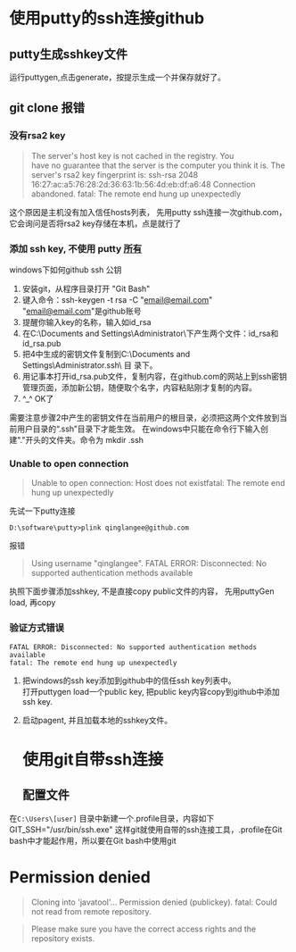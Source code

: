# 使用putty的ssh连接github
## putty生成sshkey文件
运行puttygen,点击generate，按提示生成一个并保存就好了。
## git clone 报错

### 没有rsa2 key

>The server's host key is not cached in the registry. You  
have no guarantee that the server is the computer you 
think it is.
The server's rsa2 key fingerprint is:
ssh-rsa 2048 16:27:ac:a5:76:28:2d:36:63:1b:56:4d:eb:df:a6:48
Connection abandoned.
fatal: The remote end hung up unexpectedly

这个原因是主机没有加入信任hosts列表， 先用putty ssh连接一次github.com，它会询问是否将rsa2 key存储在本机，点是就行了

### 添加 ssh key, 不使用 putty   [所有][1]
windows下如何github ssh 公钥

1. 安装git，从程序目录打开 "Git Bash" 
2. 键入命令：ssh-keygen -t rsa -C "email@email.com"
  "email@email.com"是github账号
3. 提醒你输入key的名称，输入如id_rsa
4. 在C:\Documents and Settings\Administrator\下产生两个文件：id_rsa和id_rsa.pub
5. 把4中生成的密钥文件复制到C:\Documents and Settings\Administrator\.ssh\ 目 录下。
6. 用记事本打开id_rsa.pub文件，复制内容，在github.com的网站上到ssh密钥管理页面，添加新公钥，随便取个名字，内容粘贴刚才复制的内容。
7. ^_^ OK了

需要注意步骤2中产生的密钥文件在当前用户的根目录，必须把这两个文件放到当前用户目录的“.ssh”目录下才能生效。
在windows中只能在命令行下输入创建"."开头的文件夹。命令为 mkdir .ssh









### Unable to open connection
>Unable to open connection:
Host does not existfatal: The remote end hung up unexpectedly

先试一下putty连接

    D:\software\putty>plink qinglangee@github.com
报错
>Using username "qinglangee".
FATAL ERROR: Disconnected: No supported authentication methods available

执照下面步骤添加sshkey, 不是直接copy public文件的内容， 先用puttyGen load, 再copy

### 验证方式错误

    FATAL ERROR: Disconnected: No supported authentication methods available
    fatal: The remote end hung up unexpectedly

1. 把windows的ssh key添加到github中的信任ssh key列表中。  
打开puttygen load一个public key, 把public key内容copy到github中添加ssh key.
2. 启动pagent, 并且加载本地的sshkey文件。

    # 使用git自带ssh连接
    ## 配置文件
在`C:\Users\[user]` 目录中新建一个.profile目录，内容如下
GIT_SSH="/usr/bin/ssh.exe"
这样git就使用自带的ssh连接工具，.profile在Git bash中才能起作用，所以要在Git bash中使用git

# Permission denied 

>Cloning into 'javatool'...
Permission denied (publickey).
fatal: Could not read from remote repository.

>Please make sure you have the correct access rights
and the repository exists.












[1]: http://www.cnblogs.com/igrl/archive/2010/09/17/1829358.html